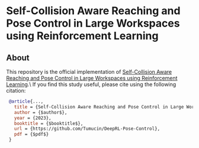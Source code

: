 # Self-Collision Aware Reaching and Pose Control in Large Workspaces using Reinforcement Learning
## About
This repository is the official implementation of [Self-Collision Aware Reaching and Pose Control in Large Workspaces using Reinforcement Learning]([https://arxiv.org/abs/2030.12345](https://github.com/Tumucin/DeepRL-Pose-Control)).\
If you find this study useful, please cite using the following citation:

```bibtex
 @article{...,
   title = {Self-Collision Aware Reaching and Pose Control in Large Workspaces using Reinforcement Learning},
   author = {$author$},
   year = {2023},
   booktitle = {$booktitle$},
   url = {https://github.com/Tumucin/DeepRL-Pose-Control},
   pdf = {$pdf$}
 }
```
